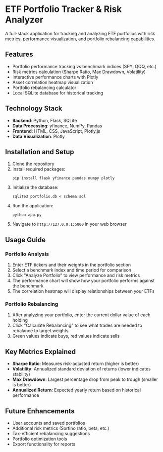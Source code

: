 # ETF Portfolio Tracker & Risk Analyzer

A full-stack application for tracking and analyzing ETF portfolios with risk metrics, performance visualization, and portfolio rebalancing capabilities.

## Features

- Portfolio performance tracking vs benchmark indices (SPY, QQQ, etc.)
- Risk metrics calculation (Sharpe Ratio, Max Drawdown, Volatility)
- Interactive performance charts with Plotly
- Asset correlation heatmap visualization
- Portfolio rebalancing calculator
- Local SQLite database for historical tracking

## Technology Stack

- **Backend**: Python, Flask, SQLite
- **Data Processing**: yfinance, NumPy, Pandas
- **Frontend**: HTML, CSS, JavaScript, Plotly.js
- **Data Visualization**: Plotly

## Installation and Setup

1. Clone the repository
2. Install required packages:
   ```
   pip install flask yfinance pandas numpy plotly
   ```
3. Initialize the database:
   ```
   sqlite3 portfolio.db < schema.sql
   ```
4. Run the application:
   ```
   python app.py
   ```
5. Navigate to `http://127.0.0.1:5000` in your web browser

## Usage Guide

### Portfolio Analysis

1. Enter ETF tickers and their weights in the portfolio section
2. Select a benchmark index and time period for comparison
3. Click "Analyze Portfolio" to view performance and risk metrics
4. The performance chart will show how your portfolio performs against the benchmark
5. The correlation heatmap will display relationships between your ETFs

### Portfolio Rebalancing

1. After analyzing your portfolio, enter the current dollar value of each holding
2. Click "Calculate Rebalancing" to see what trades are needed to rebalance to target weights
3. Green values indicate buys, red values indicate sells

## Key Metrics Explained

- **Sharpe Ratio**: Measures risk-adjusted return (higher is better)
- **Volatility**: Annualized standard deviation of returns (lower indicates stability)
- **Max Drawdown**: Largest percentage drop from peak to trough (smaller is better)
- **Annualized Return**: Expected yearly return based on historical performance

## Future Enhancements

- User accounts and saved portfolios
- Additional risk metrics (Sortino ratio, beta, etc.)
- Tax-efficient rebalancing suggestions
- Portfolio optimization tools
- Export functionality for reports